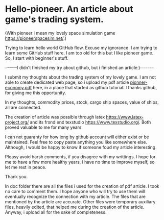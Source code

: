 # Hello-pioneer. An article about game's trading system.
(With pioneer i mean my lovely space simulation game https://pioneerspacesim.net/.)

Trying to learn hello world GitHub flow.
Excuse my ignorance. I am trying to learn some GitHub stuff here.
I am too old for this but I like pioneer game. So, I start with beginner's stuff.

------I didn't finished my try about github, but i finished an article:)-------

I submit my thoughts about the trading system of my lovely game. I am not able to create dedicated web page, so i upload my pdf article [pionner-economy.pdf](https://github.com/jimishol/hello-pioneer/files/7025660/pionner-economy.pdf) here, in a place that started as github tutorial. I thanks github, for giving me this opportunity.

In my thoughts, commodity prices, stock, cargo ship spaces, value of ships, all are connected.

The creation of article was possible through latex https://www.latex-project.org/ and its frond end texstudio https://www.texstudio.org/. Both proved valuable to me for many years.

I can not guaranty for how long by github account will either exist or be maintained. Feel free to copy paste anything you like somewhere else. Although, I would be happy to know if someone foud my article interesting.

Pleasy avoid harsh comments, if you disagree with my writtings. I hope for me to have a few more healthy years, i have no time to improve myself, so let me rest in peace.

Thank you.

In doc folder there are all the files i used for the creation of pdf article. I took no care to comment them. I hope anyone who will try to use them will eventually recognize the connection with my article. The files that are mentioned by the article are accurate. Other files were temporary auxiliary files, heavily edited, that helped me during the creation of the article. Anyway, i upload all for the sake of completeness.
